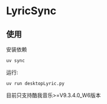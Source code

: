 # LyricSync

## 使用

安装依赖

```
uv sync
```

运行:

```
uv run desktopLyric.py
```

目前只支持酷我音乐>=V9.3.4.0_W6版本